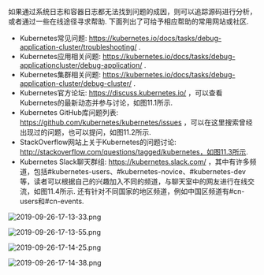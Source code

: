 
<!-- @import "[TOC]" {cmd="toc" depthFrom=1 depthTo=6 orderedList=false} -->

<!-- code_chunk_output -->



<!-- /code_chunk_output -->

如果通过系统日志和容器日志都无法找到问题的成因，则可以追踪源码进行分析，或者通过一些在线途径寻求帮助. 下面列出了可给予相应帮助的常用网站或社区. 

* Kubernetes常见问题: https://kubernetes.io/docs/tasks/debug-application-cluster/troubleshooting/ . 
* Kubernetes应用相关问题: https://kubernetes.io/docs/tasks/debug-applicationcluster/debug-application/ . 
* Kubernetes集群相关问题: https://kubernetes.io/docs/tasks/debug-application-cluster/debug-cluster/ . 
* Kubernetes官方论坛: https://discuss.kubernetes.io/ ，可以查看Kubernetes的最新动态并参与讨论，如图11.1所示. 
* Kubernetes GitHub库问题列表: https://github.com/kubernetes/kubernetes/issues ，可以在这里搜索曾经出现过的问题，也可以提问，如图11.2所示. 
* StackOverflow网站上关于Kubernetes的问题讨论: http://stackoverflow.com/questions/tagged/kubernetes，如图11.3所示. 
* Kubernetes Slack聊天群组: https://kubernetes.slack.com/ ，其中有许多频道，包括\#kubernetes\-users、\#kubernetes\-novice、\#kubernetes\-dev等，读者可以根据自己的兴趣加入不同的频道，与聊天室中的网友进行在线交流，如图11.4所示. 还有针对不同国家的地区频道，例如中国区频道有\#cn\-users和\#cn\-events. 

![2019-09-26-17-13-33.png](./images/2019-09-26-17-13-33.png)

![2019-09-26-17-13-55.png](./images/2019-09-26-17-13-55.png)

![2019-09-26-17-14-25.png](./images/2019-09-26-17-14-25.png)

![2019-09-26-17-14-38.png](./images/2019-09-26-17-14-38.png)